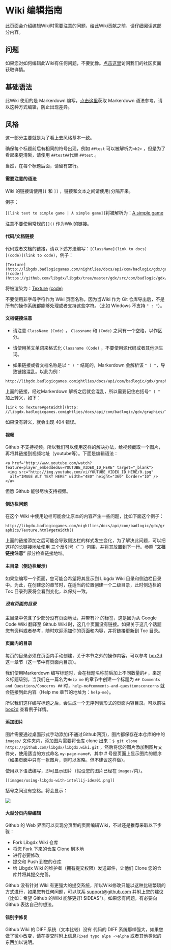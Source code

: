 # Wiki 编辑指南

此页面会介绍编辑Wiki时需要注意的问题，给此Wiki贡献之前，请仔细阅读这部分内容。

## 问题

如果您对如何编辑此Wiki有任何问题，不要犹豫。[点击这里](https://github.com/libgdx/libgdx/wiki/Community-%26amp%3B-Support)访问我们的社区页面获取详情。

## 基础语法

此Wiki 使用的是 Markerdown 编写，[点击这里](https://github.com/adam-p/markdown-here/wiki/Markdown-Cheatsheet)获取 Markerdown 语法参考。请以这种方式编辑，防止出现差异。

## 风格

这一部分主要就是为了看上去风格基本一致。

确保每个标题前后有相同的符号出现，例如 `##test` 可以被解析为`<h2>` ，但是为了看起来更清晰，请使用 `##test##`代替 `##test` 。

当然，在每个标题后面，请留有空行。

#### 需要注意的语法

Wiki 的链接请使用`[[` 和 `]]` ，链接和文本之间请使用`|`分隔开来。

例子：

`[[link text to simple game | A simple game]]`将被解析为：[A simple game](https://github.com/libgdx/libgdx/wiki/A-simple-game)

注意不要使用常规的`[]()` 作为Wiki的链接。

#### 代码/文档链接

代码或者文档的链接，请以下述方法编写：`[ClassName](link to docs) [(code)](link to code)`，例子：

```
[Texture](http://libgdx.badlogicgames.com/nightlies/docs/api/com/badlogic/gdx/graphics/Texture.html)
[(code)](https://github.com/libgdx/libgdx/tree/master/gdx/src/com/badlogic/gdx/graphics/Texture.java)
```

将被渲染为：[Texture](http://libgdx.badlogicgames.com/nightlies/docs/api/com/badlogic/gdx/graphics/Texture.html) [\(code\)](https://github.com/libgdx/libgdx/tree/master/gdx/src/com/badlogic/gdx/graphics/Texture.java)

不要使用非字母字符作为 Wiki 页面名称，因为当Wiki 作为 Git 仓库导出后，不是所有的操作系统都能够处理或者支持这些字符。（比如 Windows 不支持 `" : "`）。

#### 文档链接注意

* 请注意 `ClassName (Code)` ， `Classname` 和 `(Code)` 之间有一个空格，以作区分。

* 请使用英文单词来格式化 `Classname (Code)` ，不要使用源代码或者其他派生词。

* 如果链接或者文档名称是以 `" ) "` 结尾的，Markerdown 会解析该 `" ) "`，导致链接混乱。以此为例：

```
http://libgdx.badlogicgames.comightlies/docs/api/com/badlogic/gdx/graphics/Texture.html#getWidth()
```

上面的链接，经过Markerdown 解析之后就会混乱，所以需要记住右括号`" ) "` 加上转义，如下：

```
[Link to Texture#getWidth](http:
//libgdx.badlogicgames.comightlies/docs/api/com/badlogic/gdx/graphics/Texture.html#getWidth(\))
```

如果没有转义，就会出现 404 错误。

#### 视频

Github 不支持视频。所以我们可以使用这样的解决办法，给视频截取一个图片，再将其链接到视频地址（youtube等）。下面是编辑语法：

```
<a href="http://www.youtube.com/watch?feature=player_embedded&v=YOUTUBE_VIDEO_ID_HERE" target="_blank">
 <img src="http://img.youtube.com/vi/YOUTUBE_VIDEO_ID_HERE/0.jpg"
  alt="IMAGE ALT TEXT HERE" width="480" height="360" border="10" />
</a>
```

但愿 Github 能够尽快支持视频。

#### 侧边栏问题

在这个 Wiki 中使用边栏可能会让原本的内容产生一些问题，比如下面这个例子：

`http://libgdx.badlogicgames.com/nightlies/docs/api/com/badlogic/gdx/graphics/Texture.html#getWidth()`

上面的链接添加之后可能会导致侧边栏的样式发生变化，为了解决此问题，可以把这样的长链接地址使用 三个反引号（\`\`\`）包围，并将其放置到下一行。参照 “**文档链接注意”** 部分检查链接地址。

#### 主目录（侧边栏展示）

如果您编写一个页面，您可能会希望将其显示到 Libgdx Wiki 目录和侧边栏目录中。为此，在创建您的章节时，在适当的位置创建一个二级目录，此时侧边栏的 Toc 目录列表将会看到变化，以保持一致。

##### 没有页面的目录

主目录中包含了少部分没有页面地址，并带有`??` 的标签，这是因为从 Google Code Wiki 翻译至 Github Wiki 时，这几个页面没有链接。如果关于这几个话题您有资料或者参考，随时欢迎添加你的页面和内容，并将链接更新到 Toc 目录。

#### 页面内的目录

每页的目录必须在页面内手动创建，关于本节之外的操作内容，可以参考 [box2d](https://github.com/libgdx/libgdx/wiki/Box2d) 这一章节（这一节中有页面内目录）。

我们使用Markerdown 编写标题时，会在标题名称前后加上不同数量的`#` ，来定义标题级别。当我们在一篇名为`Help me` 的章节中创建一个标题为 `## Comments and Questions/Concerns ##`  时，`help-me#comments-and-questionsconcerns` 就会链接到此内容（Help me 章节的地址为：`help-me`）。

所以我们这样编写标题之后，会生成一个无序列表形式的页面内容目录。可以前往 [box2d](#) 查看例子详情。

#### 添加图片

图片需要通过桌面形式手动添加\(不通过Github网页\)，图片都保存在本仓库的中的`images/` 文件夹内，添加图片需要将仓库 clone 出来：`$ git clone https://github.com/libgdx/libgdx.wiki.git` ，然后将您的图片添加到图片文件夹，使用适当的方式命名 `my-page-name#`，其中 \# 号是页面上显示图片的顺序（如果页面中只有一张图片，则可以省略。但不建议这样做）。

使用以下语法编写，即可显示图片（假设您的图片已经在 `images/`内）。

`[[images/using-libgdx-with-intellij-idea01.png]]`

括号之间没有空格。将会显示：

![](https://github.com/libgdx/libgdx/wiki/images/using-libgdx-with-intellij-idea01.png)

#### 大型分页内容编辑

Github 的 Web 界面可以实现分页型的页面编辑Wiki，不过还是推荐采取以下步骤：

* Fork Libgdx Wiki 仓库
* 将您 Fork 下来的仓库 Clone 到本地
* 进行必要修改
* 提交和 Push 到您的仓库
* 给 Libgdx Wiki 的维护者（拥有提交权限）发送邮件，让他们 Clone 您的仓库并将其提交完善。

Github 没有针对 Wiki 有更强大的提交系统，所以Wiki修改只能以这种比较繁琐的方式进行，如果您有任何问题，可以联系 [support@github.com](mailto:support@github.com) 并附上您的建议（比如：希望 Github 的Wiki 能够更好! $IDEAS"）。如果您有问题，有必要向 Github 表达自己的想法。

#### 错别字修复

Github Wiki 的 DIFF 系统（文本比较）没有 代码的 DIFF 系统那样强大，如果您做了微小改变，请在提交时附上信息`Fixed typo alpa ->alpha` 或者其他类似的东西加以说明。

